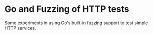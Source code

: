 # Go and Fuzzing of HTTP tests

Some experiments in using Go's built-in fuzzing support to test simple HTTP services.
